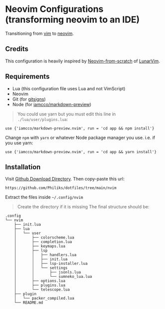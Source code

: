 # Neovim Configurations (transforming neovim to an IDE)
Transitioning from [vim](https://www.vim.org/) to [neovim](https://neovim.io/).

## Credits
This configuration is heavily inspired by [Neovim-from-scratch](https://github.com/LunarVim/Neovim-from-scratch) of [LunarVim](https://github.com/LunarVim).

## Requirements
- Lua (this configuration file uses Lua and not VimScript)
- Neovim
- Git (for [gitsigns](https://github.com/lewis6991/gitsigns.nvim))
- Node (for [iamcco/markdown-preview](https://github.com/iamcco/markdown-preview.nvim))
> You could use yarn but you must edit this line in `./lua/user/plugins.lua`:
```
use {'iamcco/markdown-preview.nvim', run = 'cd app && npm install'}
```
Change `npm` with `yarn` or whatever Node package manager you use. i.e. if you use yarn:
```
use {'iamcco/markdown-preview.nvim', run = 'cd app && yarn install'}
```

## Installation
Visit [Github Download Directory](https://download-directory.github.io/). Then copy-paste this url:
```
https://github.com/Philiks/dotfiles/tree/main/nvim
```
Extract the files inside `~/.config/nvim`
> Create the directory if it is missing
The final structure should be:
```
.config
└── nvim
    ├── init.lua
    ├── lua
    │   └── user
    │       ├── colorscheme.lua
    │       ├── completion.lua
    │       ├── keymaps.lua
    │       ├── lsp
    │       │   ├── handlers.lua
    │       │   ├── init.lua
    │       │   ├── lsp-installer.lua
    │       │   └── settings
    │       │       ├── jsonls.lua
    │       │       └── sumneko_lua.lua
    │       ├── options.lua
    │       ├── plugins.lua
    │       └── telescope.lua
    ├── plugin
    │   └── packer_compiled.lua
    └── README.md
```
